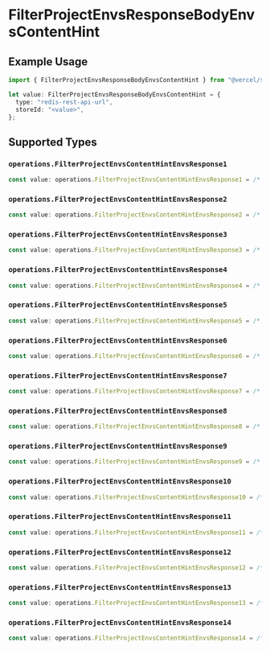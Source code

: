 # FilterProjectEnvsResponseBodyEnvsContentHint

## Example Usage

```typescript
import { FilterProjectEnvsResponseBodyEnvsContentHint } from "@vercel/sdk/models/operations/filterprojectenvs.js";

let value: FilterProjectEnvsResponseBodyEnvsContentHint = {
  type: "redis-rest-api-url",
  storeId: "<value>",
};
```

## Supported Types

### `operations.FilterProjectEnvsContentHintEnvsResponse1`

```typescript
const value: operations.FilterProjectEnvsContentHintEnvsResponse1 = /* values here */
```

### `operations.FilterProjectEnvsContentHintEnvsResponse2`

```typescript
const value: operations.FilterProjectEnvsContentHintEnvsResponse2 = /* values here */
```

### `operations.FilterProjectEnvsContentHintEnvsResponse3`

```typescript
const value: operations.FilterProjectEnvsContentHintEnvsResponse3 = /* values here */
```

### `operations.FilterProjectEnvsContentHintEnvsResponse4`

```typescript
const value: operations.FilterProjectEnvsContentHintEnvsResponse4 = /* values here */
```

### `operations.FilterProjectEnvsContentHintEnvsResponse5`

```typescript
const value: operations.FilterProjectEnvsContentHintEnvsResponse5 = /* values here */
```

### `operations.FilterProjectEnvsContentHintEnvsResponse6`

```typescript
const value: operations.FilterProjectEnvsContentHintEnvsResponse6 = /* values here */
```

### `operations.FilterProjectEnvsContentHintEnvsResponse7`

```typescript
const value: operations.FilterProjectEnvsContentHintEnvsResponse7 = /* values here */
```

### `operations.FilterProjectEnvsContentHintEnvsResponse8`

```typescript
const value: operations.FilterProjectEnvsContentHintEnvsResponse8 = /* values here */
```

### `operations.FilterProjectEnvsContentHintEnvsResponse9`

```typescript
const value: operations.FilterProjectEnvsContentHintEnvsResponse9 = /* values here */
```

### `operations.FilterProjectEnvsContentHintEnvsResponse10`

```typescript
const value: operations.FilterProjectEnvsContentHintEnvsResponse10 = /* values here */
```

### `operations.FilterProjectEnvsContentHintEnvsResponse11`

```typescript
const value: operations.FilterProjectEnvsContentHintEnvsResponse11 = /* values here */
```

### `operations.FilterProjectEnvsContentHintEnvsResponse12`

```typescript
const value: operations.FilterProjectEnvsContentHintEnvsResponse12 = /* values here */
```

### `operations.FilterProjectEnvsContentHintEnvsResponse13`

```typescript
const value: operations.FilterProjectEnvsContentHintEnvsResponse13 = /* values here */
```

### `operations.FilterProjectEnvsContentHintEnvsResponse14`

```typescript
const value: operations.FilterProjectEnvsContentHintEnvsResponse14 = /* values here */
```

